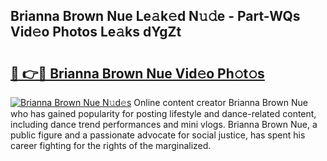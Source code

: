 ## Brianna Brown Nue Le𝚊k𝚎d N𝚞𝚍e - Part-WQs Vid𝚎o Photos Le𝚊ks dYgZt

# <h2><a href="http://fbb117u.evod.top/?m=Brianna+Brown+Nue">🔗 👉🔴 Brianna Brown Nue Vid𝚎o Ph𝚘t𝚘s</a></h2>

[![Brianna Brown Nue N𝚞d𝚎s](https://i.imgur.com/8V9OHl7.gif)](http://fbb117u.evod.top/?m=Brianna+Brown+Nue)
Online content creator Brianna Brown Nue who has gained popularity for posting lifestyle and dance-related content, including dance trend performances and mini vlogs. Brianna Brown Nue, a public figure and a passionate advocate for social justice, has spent his career fighting for the rights of the marginalized. 
